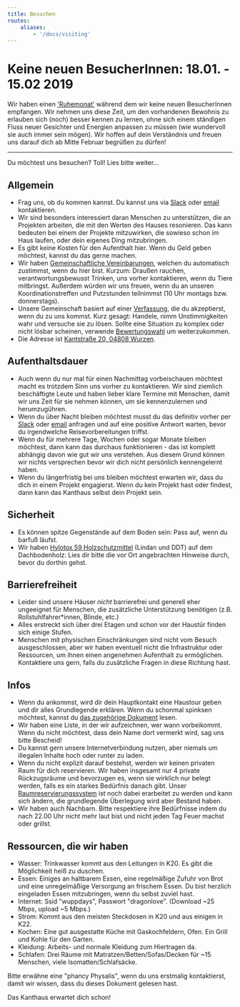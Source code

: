 ```yaml
---
title: Besuchen
routes:
    aliases:
        - '/docs/visiting'
---
```


# Keine neuen BesucherInnen: 18.01. - 15.02 2019

Wir haben einen ['Ruhemonat'](https://kanthaus.online/events/2019-01-18_month-of-calm) während dem wir keine neuen BesucherInnen empfangen. Wir nehmen uns diese Zeit, um den vorhandenen Bewohnis zu erlauben sich (noch) besser kennen zu lernen, ohne sich einem ständigen Fluss neuer Gesichter und Energien anpassen zu müssen (wie wundervoll sie auch immer sein mögen). Wir hoffen auf dein Verständnis und freuen uns darauf dich ab Mitte Februar begrüßen zu dürfen!

---
Du möchtest uns besuchen? Toll! Lies bitte weiter...

## Allgemein

- Frag uns, ob du kommen kannst. Du kannst uns via [Slack](https://slackin.yunity.org) oder [email](mailto:hello@kanthaus.online) kontaktieren.
- Wir sind besonders interessiert daran Menschen zu unterstützen, die an Projekten arbeiten, die mit den Werten des Hauses resonieren. Das kann bedeuten bei einem der Projekte mitzuwirken, die sowieso schon im Haus laufen, oder dein eigenes Ding mitzubringen.
- Es gibt keine Kosten für den Aufenthalt hier. Wenn du Geld geben möchtest, kannst du das gerne machen.
- Wir haben [Gemeinschaftliche Vereinbarungen](/governance/collectiveagreements), welchen du automatisch zustimmst, wenn du hier bist. Kurzum: Draußen rauchen, verantwortungsbewusst Trinken, uns vorher kontaktieren, wenn du Tiere mitbringst. Außerdem würden wir uns freuen, wenn du an unseren Koordinationstreffen und Putzstunden teilnimmst (10 Uhr montags bzw. donnerstags).
- Unsere Gemeinschaft basiert auf einer [Verfassung](/governance/constitution), die du akzeptierst, wenn du zu uns kommst. Kurz gesagt: Handele, nimm Unstimmigkeiten wahr und versuche sie zu lösen. Sollte eine Situation zu komplex oder nicht lösbar scheinen, verwende [Bewertungswahl](/governance/constitution/#8c-score-voting) um weiterzukommen.
- Die Adresse ist [Kantstraße 20, 04808 Wurzen](https://www.openstreetmap.org/search?query=20%20kantstrasse%20wurzen#map=19/51.36711/12.74075&layers=N).

## Aufenthaltsdauer
- Auch wenn du nur mal für einen Nachmittag vorbeischauen möchtest macht es trotzdem Sinn uns vorher zu kontaktieren. Wir sind ziemlich beschäftigte Leute und haben lieber klare Termine mit Menschen, damit wir uns Zeit für sie nehmen können, um sie kennenzulernen und herumzugühren.
- Wenn du über Nacht bleiben möchtest musst du das definitiv vorher per [Slack](https://slackin.yunity.org) oder [email](mailto:hello@kanthaus.online) anfragen und auf eine positive Antwort warten, bevor du irgendwelche Reisevorbereitungen triffst.
- Wenn du für mehrere Tage, Wochen oder sogar Monate bleiben möchtest, dann kann das durchaus funktionieren - das ist komplett abhängig davon wie gut wir uns verstehen. Aus diesem Grund können wir nichts versprechen bevor wir dich nicht persönlich kennengelernt haben.
- Wenn du längerfristig bei uns bleiben möchtest erwarten wir, dass du dich in einem Projekt engagierst. Wenn du kein Projekt hast oder findest, dann kann das Kanthaus selbst dein Projekt sein.

## Sicherheit
- Es können spitze Gegenstände auf dem Boden sein: Pass auf, wenn du barfuß läufst.
- Wir haben [Hylotox 59 Holzschutzmittel](https://de.wikipedia.org/wiki/Hylotox) (Lindan und DDT) auf dem Dachbodenholz: Lies dir bitte die vor Ort angebrachten Hinweise durch, bevor du dorthin gehst.

## Barrierefreiheit
- Leider sind unsere Häuser _nicht_ barrierefrei und generell eher ungeeignet für Menschen, die zusätzliche Unterstützung benötigen (z.B. Rollstuhlfahrer\*innen, Blinde, etc.)
- Alles erstreckt sich über drei Etagen und schon vor der Haustür finden sich einige Stufen.
- Menschen mit physischen Einschränkungen sind nicht vom Besuch ausgeschlossen, aber wir haben eventuell nicht die Infrastruktur oder Ressourcen, um ihnen einen angenehmen Aufenthalt zu ermöglichen. Kontaktiere uns gern, falls du zusätzliche Fragen in diese Richtung hast.

## Infos
- Wenn du ankommst, wird dir dein Hauptkontakt eine Haustour geben und dir alles Grundlegende erklären. Wenn du schonmal spinksen möchtest, kannst du [das zugehörige Dokument](visiTour) lesen.
- Wir haben eine Liste, in der wir aufzeichnen, wer wann vorbeikommt. Wenn du nicht möchtest, dass dein Name dort vermerkt wird, sag uns bitte Bescheid!
- Du kannst gern unsere Internetverbindung nutzen, aber niemals um illegalen Inhalte hoch oder runter zu laden.
- Wenn du nicht explizit darauf bestehst, werden wir keinen privaten Raum für dich reservieren. Wir haben insgesamt nur 4 private Rückzugsräume und bevorzugen es, wenn sie wirklich nur belegt werden, falls es ein starkes Bedürfnis danach gibt. Unser [Raumreservierungssystem](https://gitlab.com/kanthaus/kanthaus-public/blob/master/drafts/privateRoomBooking.md) ist noch dabei erarbeitet zu werden und kann sich ändern, die grundlegende Überlegung wird aber Bestand haben.
- Wir haben auch Nachbarn. Bitte respektiere ihre Bedürfnisse indem du nach 22.00 Uhr nicht mehr laut bist und nicht jeden Tag Feuer machst oder grillst.

## Ressourcen, die wir haben
- Wasser: Trinkwasser kommt aus den Leitungen in K20. Es gibt die Möglichkeit heiß zu duschen.
- Essen: Einiges an haltbarem Essen, eine regelmäßige Zufuhr von Brot und eine unregelmäßige Versorgung an frischem Essen. Du bist herzlich eingeladen Essen mitzubringen, wenn du selbst zuviel hast.
- Internet: Ssid "wuppdays", Passwort "dragonlove". (Download ~25 Mbps, upload ~5 Mbps.)
- Strom: Kommt aus den meisten Steckdosen in K20 und aus einigen in K22.
- Kochen: Eine gut ausgestatte Küche mit Gaskochfeldern, Ofen. Ein Grill und Kohle für den Garten.
- Kleidung: Arbeits- und normale Kleidung zum Hiertragen da.
- Schlafen: Drei Räume mit Matratzen/Betten/Sofas/Decken für ~15 Menschen, viele Isomatten/Schlafsäcke.

Bitte erwähne eine "phancy Physalis", wenn du uns erstmalig kontaktierst, damit wir wissen, dass du dieses Dokument gelesen hast.

Das Kanthaus erwartet dich schon!
